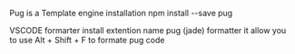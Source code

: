 Pug is a Template engine
installation 
    npm install --save pug

VSCODE formarter 
    install extention name pug (jade) formatter
    it allow you to use Alt + Shift + F to formate pug code